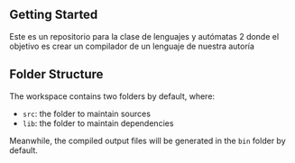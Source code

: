 ## Getting Started
Este es un repositorio para la clase de lenguajes y autómatas 2 donde el objetivo es crear un compilador de un lenguaje de nuestra autoría
## Folder Structure

The workspace contains two folders by default, where:

- `src`: the folder to maintain sources
- `lib`: the folder to maintain dependencies

Meanwhile, the compiled output files will be generated in the `bin` folder by default.
